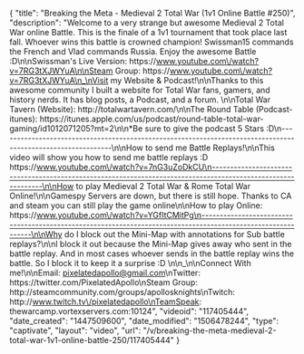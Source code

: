 {
    "title": "Breaking the Meta - Medieval 2 Total War (1v1 Online Battle #250)",
    "description": "Welcome to a very strange but awesome Medieval 2 Total War online Battle.  This is the finale of a 1v1 tournament that took place last fall.  Whoever wins this battle is crowned champion!  Swissman15 commands the French and Vlad commands Russia.  Enjoy the awesome Battle :D\n\nSwissman's Live Version: https:\/\/www.youtube.com\/watch?v=7RG3tXJWYuA\n\nSteam Group: https:\/\/www.youtube.com\/watch?v=7RG3tXJWYuA\n_\nVisit my Website & Podcast!\n\nThanks to this awesome community I built a website for Total War fans, gamers, and history nerds.  It has blog posts, a Podcast, and a forum.  \n\nTotal War Tavern (Website): http:\/\/totalwartavern.com\/\n\nThe Round Table (Podcast-itunes): https:\/\/itunes.apple.com\/us\/podcast\/round-table-total-war-gaming\/id1012071205?mt=2\n\n*Be sure to give the podcast 5 Stars :D\n-------------------------------------------------------------------------------------------------------------\n\nHow to send me Battle Replays!\n\nThis video will show you how to send me battle replays :D https:\/\/www.youtube.com\/watch?v=7nG3uZoDkCU\n-------------------------------------------------------------------------------------------------------------\n\nHow to play Medieval 2 Total War & Rome Total War Online!\n\nGamespy Servers are down, but there is still hope.  Thanks to CA and steam you can still play the game online\n\nHow to play Online: https:\/\/www.youtube.com\/watch?v=YGfItCMitPg\n-------------------------------------------------------------------------------------------------------------\n\nWhy do I block out the Mini-Map with annotations for Sub battle replays?\n\nI block it out because the Mini-Map gives away who sent in the battle replay.  And in most cases whoever sends in the battle replay wins the battle.  So I block it to keep it a surprise :D  \n\n_\n\nConnect With me!\n\nEmail: pixelatedapollo@gmail.com\nTwitter: https:\/\/twitter.com\/PixelatedApollo\nSteam Group:  http:\/\/steamcommunity.com\/groups\/apollosknights\nTwitch: http:\/\/www.twitch.tv\/pixelatedapollo\nTeamSpeak: thewarcamp.vortexservers.com:10124",
    "videoid": "117405444",
    "date_created": "1447509600",
    "date_modified": "1506478244",
    "type": "captivate",
    "layout": "video",
    "url": "\/v\/breaking-the-meta-medieval-2-total-war-1v1-online-battle-250\/117405444"
}